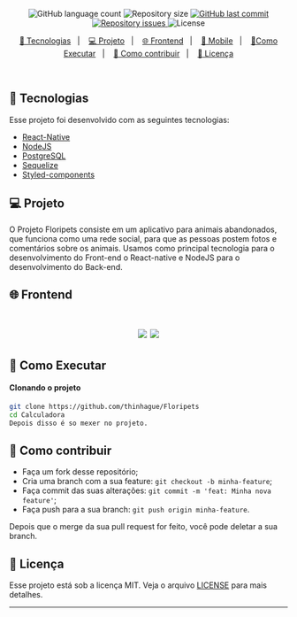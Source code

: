 <p align="center">
  <img alt="GitHub language count" src="https://img.shields.io/github/languages/count/GabrielBarcelos1/testeThiago">

  <img alt="Repository size" src="https://img.shields.io/github/repo-size/GabrielBarcelos1/testeThiago">
  
  <a href="https://github.com/GabrielBarcelos1/testeThiago/commits/master">
    <img alt="GitHub last commit" src="https://img.shields.io/github/last-commit/GabrielBarcelos1/testeThiago">
  </a>

  <a href="https://github.com/GabrielBarcelos1/testeThiago/issues">
    <img alt="Repository issues" src="https://img.shields.io/github/issues/GabrielBarcelos1/testeThiago">
  </a>

  <img alt="License" src="https://img.shields.io/badge/license-MIT-brightgreen">
</p>

<p align="center">
  <a href="#-tecnologias">🚀 Tecnologias</a>&nbsp;&nbsp;&nbsp;|&nbsp;&nbsp;&nbsp;
  <a href="#-projeto">💻 Projeto</a>&nbsp;&nbsp;&nbsp;|&nbsp;&nbsp;&nbsp;
  <a href="#-frontend">🌐 Frontend</a>&nbsp;&nbsp;&nbsp;|&nbsp;&nbsp;&nbsp;
  <a href="#-mobile(Responsividade)">📱 Mobile</a>&nbsp;&nbsp;&nbsp;|&nbsp;&nbsp;&nbsp;
  <a href="#-como-executar">🔖Como Executar</a>&nbsp;&nbsp;&nbsp;|&nbsp;&nbsp;&nbsp;
  <a href="#-como-contribuir">🤔 Como contribuir</a>&nbsp;&nbsp;&nbsp;|&nbsp;&nbsp;&nbsp;
  <a href="#-licença">🧾 Licença</a>
</p>

<br>

## 🚀 Tecnologias

Esse projeto foi desenvolvido com as seguintes tecnologias:

- [React-Native]()
- [NodeJS]()
- [PostgreSQL]()
- [Sequelize]()
- [Styled-components]()


## 💻 Projeto
O Projeto Floripets consiste em um aplicativo para animais abandonados, que funciona como uma rede
social, para que as pessoas postem fotos e comentários sobre os animais. Usamos como principal
tecnologia para o desenvolvimento do Front-end o React-native e NodeJS para o desenvolvimento
do Back-end.

## 🌐 Frontend
<h1 align="center">
    <img  src="https://media.giphy.com/media/XcC6kUQaHLpbfkYk0W/giphy.gif" />
    <img  src="https://media.giphy.com/media/mWv1KQDH5JlZKMFV2p/giphy.gif" />
</h1>
    
## 🔖 Como Executar

#### Clonando o projeto
```sh
git clone https://github.com/thinhague/Floripets
cd Calculadora
Depois disso é so mexer no projeto.
```


## 🤔 Como contribuir

- Faça um fork desse repositório;
- Cria uma branch com a sua feature: `git checkout -b minha-feature`;
- Faça commit das suas alterações: `git commit -m 'feat: Minha nova feature'`;
- Faça push para a sua branch: `git push origin minha-feature`.

Depois que o merge da sua pull request for feito, você pode deletar a sua branch.


## 🧾 Licença

Esse projeto está sob a licença MIT. Veja o arquivo [LICENSE](LICENSE.md) para mais detalhes.

---
